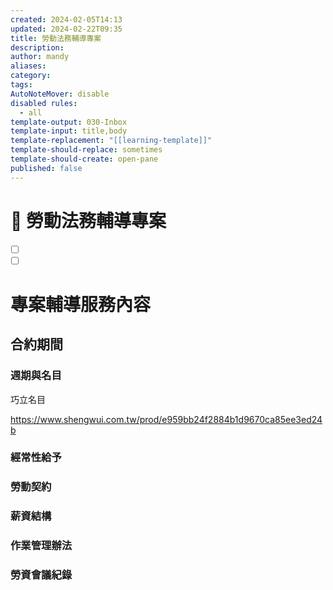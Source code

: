 ```yaml
---
created: 2024-02-05T14:13
updated: 2024-02-22T09:35
title: 勞動法務輔導專案
description: 
author: mandy
aliases: 
category: 
tags: 
AutoNoteMover: disable
disabled rules:
  - all
template-output: 030-Inbox
template-input: title,body
template-replacement: "[[learning-template]]"
template-should-replace: sometimes
template-should-create: open-pane
published: false
---
```

# 🚀 勞動法務輔導專案

- [ ] []()
- [ ] []()

# 專案輔導服務內容
## 合約期間

### 週期與名目
巧立名目

https://www.shengwui.com.tw/prod/e959bb24f2884b1d9670ca85ee3ed24b
### 經常性給予

### 勞動契約
### 薪資結構
### 作業管理辦法

### 勞資會議紀錄